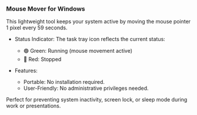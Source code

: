 ### Mouse Mover for Windows
This lightweight tool keeps your system active by moving the mouse pointer 1 pixel every 59 seconds.

- Status Indicator:
The task tray icon reflects the current status:

  - 🟢 Green: Running (mouse movement active)
  - 🔴 Red: Stopped

- Features:
  - Portable: No installation required.
  - User-Friendly: No administrative privileges needed.

Perfect for preventing system inactivity, screen lock, or sleep mode during work or presentations.
